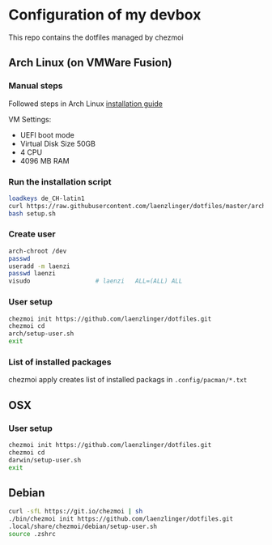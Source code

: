 # Configuration of my devbox

This repo contains the dotfiles managed by chezmoi

## Arch Linux (on VMWare Fusion)

### Manual steps

Followed steps in Arch Linux [installation guide](https://wiki.archlinux.org/index.php/installation_guide)

VM Settings:
* UEFI boot mode
* Virtual Disk Size 50GB
* 4 CPU
* 4096 MB RAM


### Run the installation script
```bash
loadkeys de_CH-latin1
curl https://raw.githubusercontent.com/laenzlinger/dotfiles/master/arch/setup.sh > setup.sh
bash setup.sh
```

### Create user

```bash
arch-chroot /dev
passwd
useradd -m laenzi
passwd laenzi
visudo                  # laenzi   ALL=(ALL) ALL
```

### User setup 

```bash
chezmoi init https://github.com/laenzlinger/dotfiles.git
chezmoi cd
arch/setup-user.sh
exit
```

### List of installed packages
chezmoi apply creates list of installed packags in `.config/pacman/*.txt`

## OSX

### User setup 

```bash
chezmoi init https://github.com/laenzlinger/dotfiles.git
chezmoi cd
darwin/setup-user.sh
exit
```

## Debian

```bash
curl -sfL https://git.io/chezmoi | sh
./bin/chezmoi init https://github.com/laenzlinger/dotfiles.git
.local/share/chezmoi/debian/setup-user.sh
source .zshrc
```
